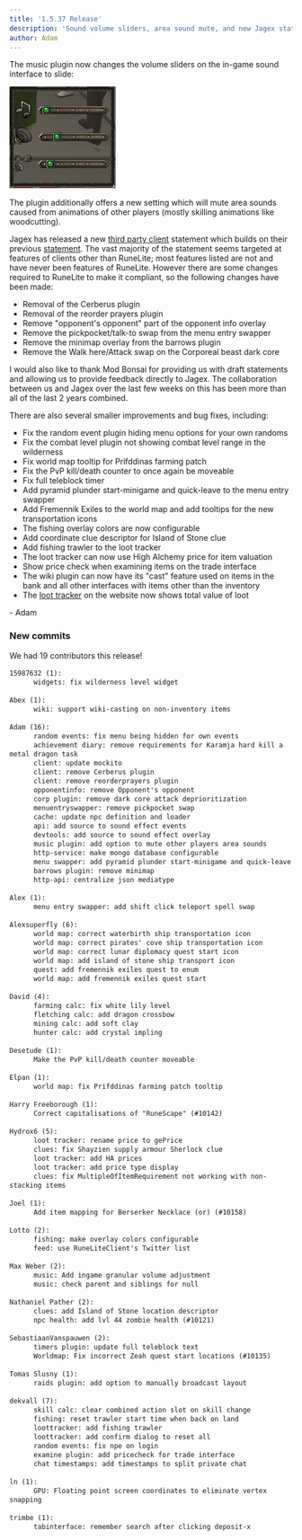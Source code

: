 ```yaml
---
title: '1.5.37 Release'
description: 'Sound volume sliders, area sound mute, and new Jagex statement'
author: Adam
---
```


The music plugin now changes the volume sliders on the in-game sound interface
to slide:

![sliders](/img/blog/1.5.37-Release/sliders.gif)

The plugin additionally offers a new setting which will mute area sounds caused
from animations of other players (mostly skilling animations like woodcutting).

Jagex has released a new [third party
client](https://secure.runescape.com/m=news/another-message-about-unofficial-clients?oldschool=1)
statement which builds on their previous
[statement](https://secure.runescape.com/m=news/a-message-about-unofficial-clients?oldschool=1).
The vast majority of the statement seems targeted at features of clients other than
RuneLite; most features listed are not and have never been features of RuneLite.
However there are some changes required to RuneLite to make it compliant, so the
following changes have been made:

- Removal of the Cerberus plugin
- Removal of the reorder prayers plugin
- Remove "opponent's opponent" part of the opponent info overlay
- Remove the pickpocket/talk-to swap from the menu entry swapper
- Remove the minimap overlay from the barrows plugin
- Remove the Walk here/Attack swap on the Corporeal beast dark core

I would also like to thank Mod Bonsai for providing us with draft statements and
allowing us to provide feedback directly to Jagex. The collaboration between us
and Jagex over the last few weeks on this has been more than all of the last 2
years combined.

There are also several smaller improvements and bug fixes, including:

- Fix the random event plugin hiding menu options for your own randoms
- Fix the combat level plugin not showing combat level range in the wilderness
- Fix world map tooltip for Prifddinas farming patch
- Fix the PvP kill/death counter to once again be moveable
- Fix full teleblock timer
- Add pyramid plunder start-minigame and quick-leave to the menu entry swapper
- Add Fremennik Exiles to the world map and add tooltips for the new
  transportation icons
- The fishing overlay colors are now configurable
- Add coordinate clue descriptor for Island of Stone clue
- Add fishing trawler to the loot tracker
- The loot tracker can now use High Alchemy price for item valuation
- Show price check when examining items on the trade interface
- The wiki plugin can now have its "cast" feature used on items in the bank and
  all other interfaces with items other than the inventory
- The [loot tracker](https://runelite.net/account/loot-tracker) on the website now shows total value of loot

\- Adam

### New commits

We had 19 contributors this release!

```
15987632 (1):
      widgets: fix wilderness level widget

Abex (1):
      wiki: support wiki-casting on non-inventory items

Adam (16):
      random events: fix menu being hidden for own events
      achievement diary: remove requirements for Karamja hard kill a metal dragon task
      client: update mockito
      client: remove Cerberus plugin
      client: remove reorderprayers plugin
      opponentinfo: remove Opponent's opponent
      corp plugin: remove dark core attack deprioritization
      menuentryswapper: remove pickpocket swap
      cache: update npc definition and loader
      api: add source to sound effect events
      devtools: add source to sound effect overlay
      music plugin: add option to mute other players area sounds
      http-service: make mongo database configurable
      menu swapper: add pyramid plunder start-minigame and quick-leave
      barrows plugin: remove minimap
      http-api: centralize json mediatype

Alex (1):
      menu entry swapper: add shift click teleport spell swap

Alexsuperfly (6):
      world map: correct waterbirth ship transportation icon
      world map: correct pirates' cove ship transportation icon
      world map: correct lunar diplomacy quest start icon
      world map: add island of stone ship transport icon
      quest: add fremennik exiles quest to enum
      world map: add fremennik exiles quest start

David (4):
      farming calc: fix white lily level
      fletching calc: add dragon crossbow
      mining calc: add soft clay
      hunter calc: add crystal impling

Desetude (1):
      Make the PvP kill/death counter moveable

Elpan (1):
      world map: fix Prifddinas farming patch tooltip

Harry Freeborough (1):
      Correct capitalisations of "RuneScape" (#10142)

Hydrox6 (5):
      loot tracker: rename price to gePrice
      clues: fix Shayzien supply armour Sherlock clue
      loot tracker: add HA prices
      loot tracker: add price type display
      clues: fix MultipleOfItemRequirement not working with non-stacking items

Joel (1):
      Add item mapping for Berserker Necklace (or) (#10158)

Lotto (2):
      fishing: make overlay colors configurable
      feed: use RuneLiteClient's Twitter list

Max Weber (2):
      music: Add ingame granular volume adjustment
      music: check parent and siblings for null

Nathaniel Pather (2):
      clues: add Island of Stone location descriptor
      npc health: add lvl 44 zombie health (#10121)

SebastiaanVanspauwen (2):
      timers plugin: update full teleblock text
      Worldmap: Fix incorrect Zeah quest start locations (#10135)

Tomas Slusny (1):
      raids plugin: add option to manually broadcast layout

dekvall (7):
      skill calc: clear combined action slot on skill change
      fishing: reset trawler start time when back on land
      loottracker: add fishing trawler
      loottracker: add confirm dialog to reset all
      random events: fix npe on login
      examine plugin: add pricecheck for trade interface
      chat timestamps: add timestamps to split private chat

ln (1):
      GPU: Floating point screen coordinates to eliminate vertex snapping

trimbe (1):
      tabinterface: remember search after clicking deposit-x
```
